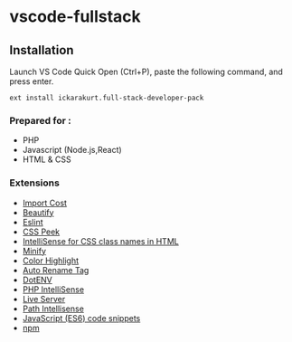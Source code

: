 # vscode-fullstack 

## Installation
Launch VS Code Quick Open (Ctrl+P), paste the following command, and press enter.
```
ext install ickarakurt.full-stack-developer-pack
```

### Prepared for :
* PHP
* Javascript (Node.js,React)
* HTML & CSS


### Extensions

* [Import Cost](https://marketplace.visualstudio.com/items?itemName=wix.vscode-import-cost)
* [Beautify](https://marketplace.visualstudio.com/items?itemName=HookyQR.beautify)
* [Eslint](https://marketplace.visualstudio.com/items?itemName=dbaeumer.vscode-eslint)
* [CSS Peek](https://marketplace.visualstudio.com/items?itemName=pranaygp.vscode-css-peek)
* [IntelliSense for CSS class names in HTML](https://marketplace.visualstudio.com/items?itemName=Zignd.html-css-class-completion)
* [Minify](https://marketplace.visualstudio.com/items?itemName=HookyQR.minify)
* [Color Highlight](https://marketplace.visualstudio.com/items?itemName=naumovs.color-highlight)
* [Auto Rename Tag](https://marketplace.visualstudio.com/items?itemName=formulahendry.auto-rename-tag)
* [DotENV](https://marketplace.visualstudio.com/items?itemName=mikestead.dotenv)
* [PHP IntelliSense](https://marketplace.visualstudio.com/items?itemName=felixfbecker.php-intellisense)
* [Live Server](https://marketplace.visualstudio.com/items?itemName=ritwickdey.LiveServer)
* [Path Intellisense](https://marketplace.visualstudio.com/items?itemName=christian-kohler.path-intellisense)
* [JavaScript (ES6) code snippets](https://marketplace.visualstudio.com/items?itemName=xabikos.JavaScriptSnippets)
* [npm](https://marketplace.visualstudio.com/items?itemName=eg2.vscode-npm-script)
